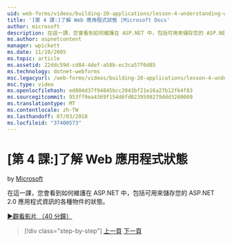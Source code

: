 ```yaml
---
uid: web-forms/videos/building-20-applications/lesson-4-understanding-web-application-state
title: '[第 4 課:]了解 Web 應用程式狀態 |Microsoft Docs'
author: microsoft
description: 在這一課，您會看到如何維護在 ASP.NET 中，包括可用來儲存您的 ASP.NET 2.0 應用程式資訊的各種物件的狀態...
ms.author: aspnetcontent
manager: wpickett
ms.date: 11/28/2005
ms.topic: article
ms.assetid: 22ddc59d-cd84-4def-a58b-ec3ca57f0d85
ms.technology: dotnet-webforms
msc.legacyurl: /web-forms/videos/building-20-applications/lesson-4-understanding-web-application-state
msc.type: video
ms.openlocfilehash: ed804d37f94845bcc2043bf21e16a27b12f64f83
ms.sourcegitcommit: 953ff9ea4369f154d6fd0239599279ddd3280009
ms.translationtype: MT
ms.contentlocale: zh-TW
ms.lasthandoff: 07/03/2018
ms.locfileid: "37400573"
---
```

<a name="lesson-4-understanding-web-application-state"></a>[第 4 課:]了解 Web 應用程式狀態
====================
by [Microsoft](https://github.com/microsoft)

在這一課，您會看到如何維護在 ASP.NET 中，包括可用來儲存您的 ASP.NET 2.0 應用程式資訊的各種物件的狀態。

[&#9654;觀看影片 （40 分鐘）](https://channel9.msdn.com/Blogs/ASP-NET-Site-Videos/lesson-4-understanding-web-application-state)

> [!div class="step-by-step"]
> [上一頁](lesson-3-understanding-more-about-events-and-postback.md)
> [下一頁](lesson-5-debugging-and-tracing-your-website.md)
